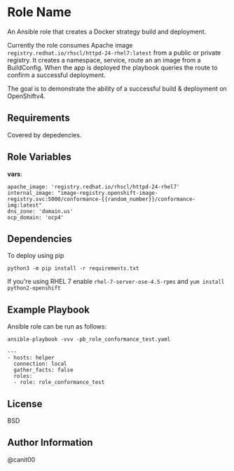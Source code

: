 Role Name
=========

An Ansible role that creates a Docker strategy build and deployment.

Currently the role consumes Apache image `registry.redhat.io/rhscl/httpd-24-rhel7:latest` from a public or private registry. It creates a namespace, service, route an an image from a BuildConfig. When the app is deployed the playbook queries the route to confirm a successful deployment.

The goal is to demonstrate the ability of a successful build & deployment on OpenShiftv4.

Requirements
------------

Covered by depedencies.

Role Variables
--------------

**vars**:
```
apache_image: 'registry.redhat.io/rhscl/httpd-24-rhel7'
internal_image: "image-registry.openshift-image-registry.svc:5000/conformance-{{random_number}}/conformance-img:latest"
dns_zone: 'domain.us'
ocp_domain: 'ocp4'
```
Dependencies
------------
To deploy using pip

```
python3 -m pip install -r requirements.txt
```

If you're using RHEL 7 enable `rhel-7-server-ose-4.5-rpms` and `yum install python2-openshift`

Example Playbook
----------------

Ansible role can be run as follows:

```
ansible-playbook -vvv -pb_role_conformance_test.yaml
```
    ---
    - hosts: helper
      connection: local
      gather_facts: false
      roles:
      - role: role_conformance_test

License
-------

BSD

Author Information
------------------

@canit00
